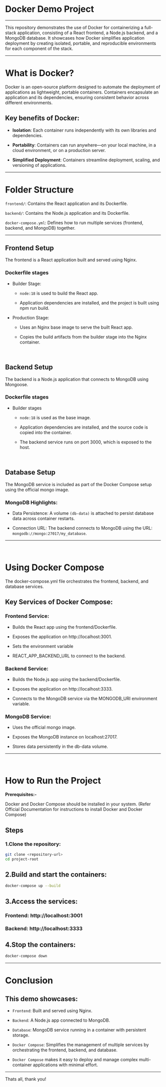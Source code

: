 
# Docker Demo Project
---
This repository demonstrates the use of Docker for containerizing a full-stack application, consisting of a React frontend, a Node.js backend, and a MongoDB database. It showcases how Docker simplifies application deployment by creating isolated, portable, and reproducible environments for each component of the stack.

<hr>

# What is Docker?
Docker is an open-source platform designed to automate the deployment of applications as lightweight, portable containers. Containers encapsulate an application and its dependencies, ensuring consistent behavior across different environments.

## Key benefits of Docker:
- **Isolation**: Each container runs independently with its own libraries and dependencies.

- **Portability**: Containers can run anywhere—on your local machine, in a cloud environment, or on a production server.

- **Simplified Deployment**: Containers streamline deployment, scaling, and versioning of applications.


---


# Folder Structure
<code>frontend/</code>: Contains the React application and its Dockerfile.

<code>backend/</code>: Contains the Node.js application and its Dockerfile.

<code>docker-compose.yml</code>: Defines how to run multiple services (frontend, backend, and MongoDB) together.

--- 

## Frontend Setup
The frontend is a React application built and served using Nginx.

### Dockerfile stages
- Builder Stage:

    - <code>node:18</code> is used to build the React app.

    - Application dependencies are installed, and the project is built using npm run build.

- Production Stage:
    - Uses an Nginx base image to serve the built React app.

    - Copies the build artifacts from the builder stage into the Nginx container.


<br>

## Backend Setup
The backend is a Node.js application that connects to MongoDB using Mongoose.

### Dockerfile stages
- Builder stages
    - <code>node:18</code> is used as the base image.

    - Application dependencies are installed, and the source code is copied into the container.
    
    - The backend service runs on port 3000, which is exposed to the host.

<br>

## Database Setup
The MongoDB service is included as part of the Docker Compose setup using the official mongo image.

### MongoDB Highlights:

- Data Persistence: A volume <code>(db-data)</code> is attached to persist database data across container restarts.

- Connection URL: The backend connects to MongoDB using the URL: <code>mongodb://mongo:27017/my_database</code>.

---
<br>

# Using Docker Compose
The docker-compose.yml file orchestrates the frontend, backend, and database services.

## Key Services of Docker Compose:
### Frontend Service:

- Builds the React app using the frontend/Dockerfile.

- Exposes the application on http://localhost:3001.

- Sets the environment variable 

- REACT_APP_BACKEND_URL to connect to the backend.

### Backend Service:

- Builds the Node.js app using the backend/Dockerfile.

- Exposes the application on http://localhost:3333.

- Connects to the MongoDB service via the MONGODB_URI environment variable.

### MongoDB Service:

- Uses the official mongo image.

- Exposes the MongoDB instance on localhost:27017.

- Stores data persistently in the db-data volume.

---
<br>

# How to Run the Project
**Prerequisites:-**

Docker and Docker Compose should be installed in your system. (Refer Official Documentation for instructions to install Docker and Docker Compose)

## Steps

### 1.Clone the repository:
```bash
git clone <repository-url>
cd project-root
```

## 2.Build and start the containers:

```bash
docker-compose up --build
```

## 3.Access the services:

### Frontend: http://localhost:3001
### Backend: http://localhost:3333

## 4.Stop the containers:

```bash
docker-compose down
```

---

# Conclusion
## This demo showcases:

- <code>Frontend</code>: Built and served using Nginx.

- <code>Backend</code>: A Node.js app connected to MongoDB.

- <code>Database</code>: MongoDB service running in a container with persistent storage.

- <code>Docker Compose</code>: Simplifies the management of multiple services by orchestrating the frontend, backend, and database.

- <code>Docker Compose</code> makes it easy to deploy and manage complex multi-container applications with minimal effort.

---

Thats all, thank you!